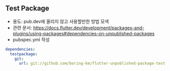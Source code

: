 ## Test Package

- 용도: pub.dev에 올리지 않고 사용할만한 방법 모색
- 관련 문서: https://docs.flutter.dev/development/packages-and-plugins/using-packages#dependencies-on-unpublished-packages
- pubspec.yml 작성

```yml
dependencies:
  testpackage:
    git:
      url: git://github.com/boring-km/flutter-unpublished-package-test.git
```
